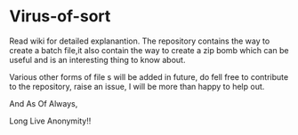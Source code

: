 # Virus-of-sort

Read wiki for detailed explanantion.
The repository contains the way to create a batch file,it also contain the way to create a zip bomb  which can be useful and is an interesting thing to know about.

Various other forms of file s will be added in future, do fell free to contribute to the repository, raise an issue, I will be more than happy to help out.

And As Of Always,

Long Live Anonymity!!
